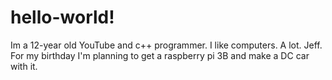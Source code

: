 # hello-world!

Im a 12-year old YouTube and c++ programmer. I like computers. A lot. Jeff. For my birthday I'm planning to get a raspberry pi 3B and make a DC car with it.
